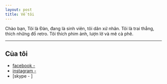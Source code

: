 ```yaml
---
layout: post
title: Về tôi 
---
```


Chào bạn, 
Tôi là Đàn, đang là sinh viên, tôi dân xứ nhãn.
Tôi là trai thẳng, thích những đồ retro.
Tôi thích phim ảnh, lượn lờ và mê cà phê.


------------------

## Của tôi 

- [facebook - ](https://www.facebook.com/danxii26)
- [instagram - ](https://www.instagram.com/___n.f.a.d.d/)
- [skype - ]

